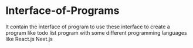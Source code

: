 # Interface-of-Programs
It contain the interface of program to use these interface to create a program like todo list program with some different programming languages like React.js Next.js
